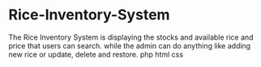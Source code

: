 # Rice-Inventory-System
The Rice Inventory System is displaying the stocks and available rice and price that users can search. while the admin can do anything like adding new rice or update, delete and restore.
php
html
css

